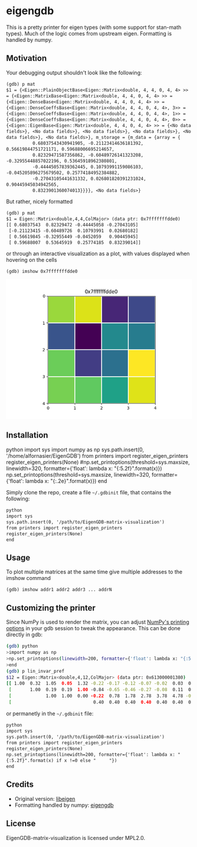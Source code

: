 # eigengdb

This is a pretty printer for eigen types (with some support for stan-math types). Much of the logic comes from upstream eigen.
Formatting is handled by <span class="title-ref">numpy</span>.

## Motivation

Your debugging output shouldn't look like the following:

``` 
(gdb) p mat
$1 = {<Eigen::PlainObjectBase<Eigen::Matrix<double, 4, 4, 0, 4, 4> >> = {<Eigen::MatrixBase<Eigen::Matrix<double, 4, 4, 0, 4, 4> >> = {<Eigen::DenseBase<Eigen::Matrix<double, 4, 4, 0, 4, 4> >> = {<Eigen::DenseCoeffsBase<Eigen::Matrix<double, 4, 4, 0, 4, 4>, 3>> = {<Eigen::DenseCoeffsBase<Eigen::Matrix<double, 4, 4, 0, 4, 4>, 1>> = {<Eigen::DenseCoeffsBase<Eigen::Matrix<double, 4, 4, 0, 4, 4>, 0>> = {<Eigen::EigenBase<Eigen::Matrix<double, 4, 4, 0, 4, 4> >> = {<No data fields>}, <No data fields>}, <No data fields>}, <No data fields>}, <No data fields>}, <No data fields>}, m_storage = {m_data = {array = {
          0.68037543430941905, -0.21123414636181392, 0.56619844751721171, 0.59688006695214657,
          0.82329471587356862, -0.60489726141323208, -0.32955448857022196, 0.53645918962380801,
          -0.44445057839362445, 0.10793991159086103, -0.045205896275679502, 0.25774184952384882,
          -0.27043105441631332, 0.026801820391231024, 0.90445945034942565,
          0.8323901360074013}}}}, <No data fields>}
```

But rather, nicely formatted

``` 
(gdb) p mat
$1 = Eigen::Matrix<double,4,4,ColMajor> (data ptr: 0x7fffffffdde0)
[[ 0.68037543  0.82329472 -0.44445058 -0.27043105]
 [-0.21123415 -0.60489726  0.10793991  0.02680182]
 [ 0.56619845 -0.32955449 -0.0452059   0.90445945]
 [ 0.59688007  0.53645919  0.25774185  0.83239014]]

```

or through an interactive visualization as a plot, with values displayed when hovering on the cells

``` 
(gdb) imshow 0x7fffffffdde0
```

![Matrix visualization](./resources/matrix.png)

## Installation

python
import sys
import numpy as np
sys.path.insert(0, '/home/alfornasier/EigenGDB')
from printers import register_eigen_printers
register_eigen_printers(None)
#np.set_printoptions(threshold=sys.maxsize, linewidth=320, formatter={'float': lambda x: "{:5.2f}".format(x)})
np.set_printoptions(threshold=sys.maxsize, linewidth=320, formatter={'float': lambda x: "{:.2e}".format(x)})
end


Simply clone the repo, create a file `~/.gdbinit` file, that contains the following:
```
python
import sys
sys.path.insert(0, '/path/to/EigenGDB-matrix-visualization')
from printers import register_eigen_printers
register_eigen_printers(None)
end
```

## Usage

To plot multiple matrices at the same time give multiple addresses to the imshow command

``` 
(gdb) imshow addr1 addr2 addr3 ... addrN
```

## Customizing the printer

Since NumPy is used to render the matrix, you can adjust [NumPy's printing options](https://numpy.org/doc/stable/reference/generated/numpy.set_printoptions.html) in your gdb session to tweak the appearance. This can be done directly in gdb:

``` bash
(gdb) python
>import numpy as np
>np.set_printoptions(linewidth=200, formatter={'float': lambda x: "{:5.2f}".format(x) if x !=0 else "     "})
>end
(gdb) p lin_invar_pref
$12 = Eigen::Matrix<double,4,12,ColMajor> (data ptr: 0x613000001380)
[[ 1.00  0.32  1.05  0.05  1.32 -0.22 -0.17 -0.12 -0.07 -0.02  0.03  0.19]
 [       1.00  0.19  0.19  1.00 -0.84 -0.65 -0.46 -0.27 -0.08  0.11  0.33]
 [             1.00  1.00  0.00 -0.22  0.78  1.78  2.78  3.78  4.78 -0.44]
 [                               0.40  0.40  0.40  0.40  0.40  0.40  0.80]]
```

or permanetly in the `~/.gdbinit` file:
```
python
import sys
sys.path.insert(0, '/path/to/EigenGDB-matrix-visualization')
from printers import register_eigen_printers
register_eigen_printers(None)
np.set_printoptions(linewidth=200, formatter={'float': lambda x: "{:5.2f}".format(x) if x !=0 else "     "})
end
```

## Credits

 - Original version: [libeigen](https://gitlab.com/libeigen)
 - Formatting handled by numpy: [eigengdb](https://github.com/dmillard/eigengdb)

## License

EigenGDB-matrix-visualization is licensed under MPL2.0.

